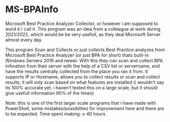 # MS-BPAInfo
Microsoft Best Practice Analyzer Collector, or however i am supposed to word it / call it.
This program was an idea from a colleague at work during 2021/2022, which would be be very usefull, as they deal Microsoft Server almost every day.

This program Scan and Collects or just collects Best Practice analyzes from Microsoft Best Practice Analyzer (or just BPA for short) thats built-in Windows Servers 2016 and newer.
With this they can scan and collect BPA inforation from their server with the help of a CSV list or servername, and have the results centrally collected from the place you ran it from. 
It supports IP or Hostname, allows you to collect results or scan and collect results, it will only scan based on what features are installed (i wouldn't say its 100% accurate yet, i haven't tested this on a large scale, but it should give usefull information 90% of the times)

Note: this is one of the first larger scale programs that i have made with PowerShell, some mistakes/possiblities for improvement here and there are to be expected.
Time spent making: ≈ 40 hours.
